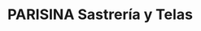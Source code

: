 ---
title: "PARISINA Sastrería y Telas"
url: /ciudad-de-mexico/parisina-sastreria-y-telas/
shop: Gardinen
---